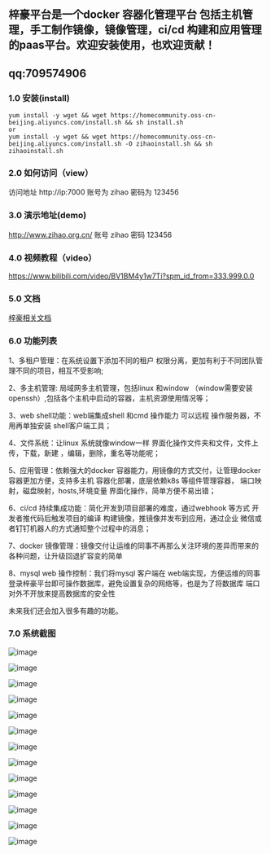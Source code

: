## 梓豪平台是一个docker 容器化管理平台 包括主机管理，手工制作镜像，镜像管理，ci/cd 构建和应用管理的paas平台。欢迎安装使用，也欢迎贡献！

## qq:709574906

### 1.0 安装(install)
```shell
yum install -y wget && wget https://homecommunity.oss-cn-beijing.aliyuncs.com/install.sh && sh install.sh
or 
yum install -y wget && wget https://homecommunity.oss-cn-beijing.aliyuncs.com/install.sh -O zihaoinstall.sh && sh zihaoinstall.sh
```

### 2.0 如何访问（view）

访问地址 http://ip:7000
账号为 zihao 
密码为 123456

### 3.0 演示地址(demo)

http://www.zihao.org.cn/  账号 zihao 密码 123456

### 4.0 视频教程（video）

https://www.bilibili.com/video/BV1BM4y1w7Ti?spm_id_from=333.999.0.0

### 5.0 文档

[梓豪相关文档](https://github.com/zihao-boy/zihao/wiki)

### 6.0 功能列表
 
 1、多租户管理：在系统设置下添加不同的租户 权限分离，更加有利于不同团队管理不同的项目，相互不受影响;

 2、多主机管理: 局域网多主机管理，包括linux 和window （window需要安装 openssh）,包括各个主机中启动的容器，主机资源使用情况等；

 3、web shell功能：web端集成shell 和cmd 操作能力 可以远程 操作服务器，不用再单独安装 shell客户端工具；

 4、文件系统：让linux 系统就像window一样 界面化操作文件夹和文件，文件上传，下载，新建 ，编辑，删除，重名等功能呢；

 5、应用管理：依赖强大的docker 容器能力，用镜像的方式交付，让管理docker容器更加方便，支持多主机 容器化部署，底层依赖k8s 等组件管理容器，
端口映射，磁盘映射，hosts,环境变量 界面化操作，简单方便不易出错；

 6、ci/cd 持续集成功能：简化开发到项目部署的难度，通过webhook 等方式 开发者推代码后触发项目的编译 构建镜像，推镜像并发布到应用，通过企业
微信或者钉钉机器人的方式通知整个过程中的消息；

 7、docker 镜像管理：镜像交付让运维的同事不再那么关注环境的差异而带来的各种问题，让升级回退扩容变的简单

 8、mysql web 操作控制：我们将mysql 客户端在 web端实现，方便运维的同事登录梓豪平台即可操作数据库，避免设置复杂的网络等，也是为了将数据库
端口对外不开放来提高数据库的安全性

未来我们还会加入很多有趣的功能。

### 7.0 系统截图

![image](doc/1.png)

![image](doc/7.png)

![image](doc/2.png)

![image](doc/3.png)

![image](doc/4.png)

![image](doc/10.png)

![image](doc/11.png)

![image](doc/12.png)

![image](doc/13.png)

![image](doc/5.png)

![image](doc/6.png)

![image](doc/8.png)

![image](doc/14.png)
